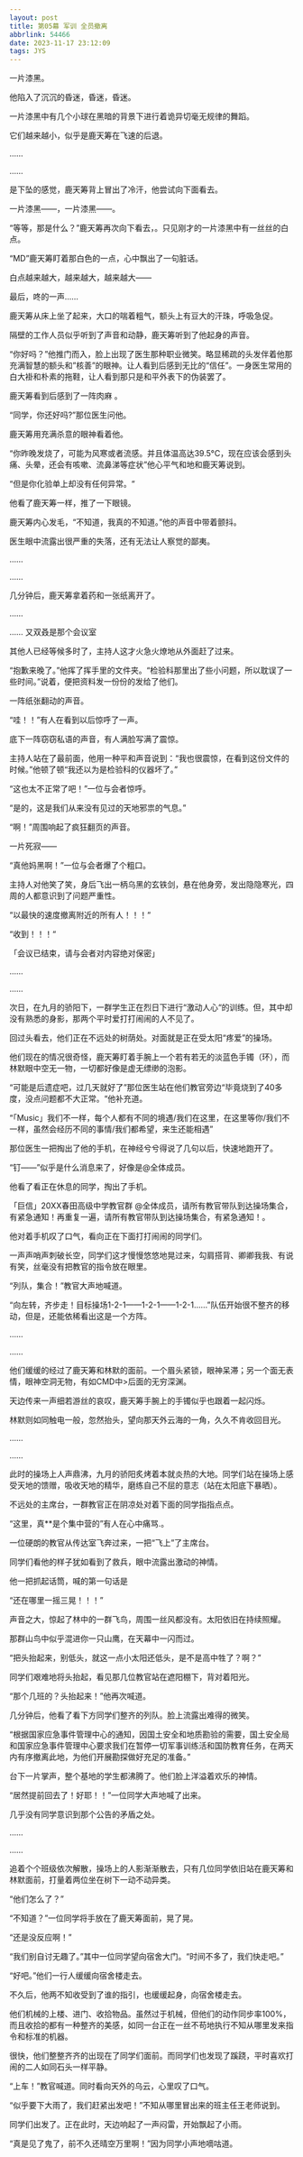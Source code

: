 ```yaml
---
layout: post
title: 第05幕 军训 全员撤离
abbrlink: 54466
date: 2023-11-17 23:12:09
tags: JYS
---
```

一片漆黑。

他陷入了沉沉的昏迷，昏迷，昏迷。

一片漆黑中有几个小球在黑暗的背景下进行着诡异切毫无规律的舞蹈。

它们越来越小，似乎是鹿天筹在飞速的后退。

……

……

是下坠的感觉，鹿天筹背上冒出了冷汗，他尝试向下面看去。

一片漆黑——，一片漆黑——。

“等等，那是什么？”鹿天筹再次向下看去，。只见刚才的一片漆黑中有一丝丝的白点。

“MD”鹿天筹盯着那白色的一点，心中飘出了一句脏话。

白点越来越大，越来越大，越来越大——

最后，咚的一声……

鹿天筹从床上坐了起来，大口的喘着粗气，额头上有豆大的汗珠，呼吸急促。

隔壁的工作人员似乎听到了声音和动静，鹿天筹听到了他起身的声音。

“你好吗？”他推门而入，脸上出现了医生那种职业微笑。略显稀疏的头发伴着他那充满智慧的额头和”核善”的眼神。让人看到后感到无比的“信任”。一身医生常用的白大褂和朴素的拖鞋，让人看到那只是和平外表下的伪装罢了。

鹿天筹看到后感到了一阵肉麻 。

“同学，你还好吗?”那位医生问他。

鹿天筹用充满杀意的眼神看着他。

“你昨晚发烧了，可能为风寒或者流感。并且体温高达39.5°C，现在应该会感到头痛、头晕，还会有咳嗽、流鼻涕等症状”他心平气和地和鹿天筹说到。

“但是你化验单上却没有任何异常。“

他看了鹿天筹一样，推了一下眼镜。

鹿天筹内心发毛，“不知道，我真的不知道。”他的声音中带着颤抖。

医生眼中流露出很严重的失落，还有无法让人察觉的鄙夷。

……

……

几分钟后，鹿天筹拿着药和一张纸离开了。

……

……
又双叒是那个会议室

其他人已经等候多时了，主持人这才火急火燎地从外面赶了过来。

“抱歉来晚了。”他挥了挥手里的文件夹。“检验科那里出了些小问题，所以耽误了一些时间。”说着，便把资料发一份份的发给了他们。

一阵纸张翻动的声音。

“哇！！”有人在看到以后惊呼了一声。

底下一阵窃窃私语的声音，有人满脸写满了震惊。

主持人站在了最前面，他用一种平和声音说到：“我也很震惊，在看到这份文件的时候。”他顿了顿“我还以为是检验科的仪器坏了。”

“这也太不正常了吧！”一位与会者惊呼。

“是的，这是我们从来没有见过的天地邪祟的气息。”

“啊！”周围响起了疯狂翻页的声音。

一片死寂——

“真他妈黑啊！”一位与会者爆了个粗口。

主持人对他笑了笑，身后飞出一柄乌黑的玄铁剑，悬在他身旁，发出隐隐寒光，四周的人都意识到了问题严重性。

“以最快的速度撤离附近的所有人！！！“

“收到！！！“

「会议已结束，请与会者对内容绝对保密」

……

……

次日，在九月的骄阳下，一群学生正在烈日下进行“激动人心“的训练。但，其中却没有熟悉的身影，那两个平时爱打打闹闹的人不见了。

回过头看去，他们正在不远处的树荫处。对面就是正在受太阳“疼爱”的操场。

他们现在的情况很奇怪，鹿天筹盯着手腕上一个若有若无的淡蓝色手镯（环），而林默眼中空无一物，一切都好像是虚无缥缈的泡影。

“可能是后遗症吧，过几天就好了”那位医生站在他们教官旁边“毕竟烧到了40多度，没点问题都不大正常。“他补充道。

“「Music」我们不一样，每个人都有不同的境遇/我们在这里，在这里等你/我们不一样，虽然会经历不同的事情/我们都希望，来生还能相遇”

那位医生一把掏出了他的手机，在神经兮兮得说了几句以后，快速地跑开了。

“钉——”似乎是什么消息来了，好像是@全体成员。

他看了看正在休息的同学，掏出了手机。

「巨信」20XX春田高级中学教官群
@全体成员，请所有教官带队到达操场集合，有紧急通知！再重复一遍，请所有教官带队到达操场集合，有紧急通知！。

他对着手机叹了口气，看向正在下面打打闹闹的同学们。

一声声哨声刺破长空，同学们这才慢慢悠悠地晃过来，勾肩搭背、卿卿我我、有说有笑，丝毫没有把教官的指令放在眼里。

“列队，集合！”教官大声地喊道。

“向左转，齐步走！目标操场1-2-1——1-2-1——1-2-1……”队伍开始很不整齐的移动，但是，还能依稀看出这是一个方阵。

……

……

他们缓缓的经过了鹿天筹和林默的面前。一个眉头紧锁，眼神呆滞；另一个面无表情，眼神空洞无物，有如CMD中>后面的无穷深渊。

天边传来一声细若游丝的哀叹，鹿天筹手腕上的手镯似乎也跟着一起闪烁。

林默则如同触电一般，忽然抬头，望向那天外云海的一角，久久不肯收回目光。

……

……

此时的操场上人声鼎沸，九月的骄阳炙烤着本就炎热的大地。同学们站在操场上感受天地的馈赠，吸收天地的精华，磨练自己不屈的意志（站在太阳底下暴晒）。

不远处的主席台，一群教官正在阴凉处对着下面的同学指指点点。

“这里，真**是个集中营的”有人在心中痛骂.。

一位硬朗的教官从传达室飞奔过来，一把“飞上”了主席台。

同学们看他的样子犹如看到了救兵，眼中流露出激动的神情。

他一把抓起话筒，喊的第一句话是

“还在哪里一摇三晃！！！”

声音之大，惊起了林中的一群飞鸟，周围一丝风都没有。太阳依旧在持续照耀。

那群山鸟中似乎混进你一只山鹰，在天幕中一闪而过。

“把头抬起来，别低头，就这一点小太阳还低头，是不是高中牲了？啊？”

同学们艰难地将头抬起，看见那几位教官站在遮阳棚下，背对着阳光。

“那个几班的？头抬起来！”他再次喊道。

几分钟后，他看了看下方同学们整齐的列队。脸上流露出难得的微笑。

“根据国家应急事件管理中心的通知，因国土安全和地质勘验的需要，国土安全局和国家应急事件管理中心要求我们在暂停一切军事训练活和国防教育任务，在两天内有序撤离此地，为他们开展勘探做好充足的准备。”

台下一片掌声，整个基地的学生都沸腾了。他们脸上洋溢着欢乐的神情。

“居然提前回去了！好耶！！”一位同学大声地喊了出来。

几乎没有同学意识到那个公告的矛盾之处。

……

……

追着个个班级依次解散，操场上的人影渐渐散去，只有几位同学依旧站在鹿天筹和林默面前，打量着两位坐在树下一动不动异类。

“他们怎么了？”

“不知道？”一位同学将手放在了鹿天筹面前，晃了晃。

“还是没反应啊！”

“我们别自讨无趣了。”其中一位同学望向宿舍大门。“时间不多了，我们快走吧。”

“好吧。”他们一行人缓缓向宿舍楼走去。

不久后，他两不知收受到了谁的指引，也缓缓起身，向宿舍楼走去。

他们机械的上楼、进门、收拾物品。虽然过于机械，但他们的动作同步率100%，而且收拾的都有一种整齐的美感，如同一台正在一丝不苟地执行不知从哪里发来指令和标准的机器。

很快，他们整整齐齐的出现在了同学们面前。而同学们也发现了蹊跷，平时喜欢打闹的二人如同石头一样平静。

“上车！”教官喊道。同时看向天外的乌云，心里叹了口气。

“似乎要下大雨了，我们赶紧出发吧！”不知从哪里冒出来的班主任王老师说到。

同学们出发了。正在此时，天边响起了一声闷雷，开始飘起了小雨。

“真是见了鬼了，前不久还晴空万里啊！”因为同学小声地嘀咕道。